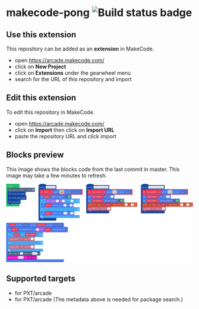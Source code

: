 # makecode-pong ![Build status badge](https://github.com/nicoben/makecode-pong/workflows/MakeCode/badge.svg)



## Use this extension

This repository can be added as an **extension** in MakeCode.

* open https://arcade.makecode.com/
* click on **New Project**
* click on **Extensions** under the gearwheel menu
* search for the URL of this repository and import

## Edit this extension

To edit this repository in MakeCode.

* open https://arcade.makecode.com/
* click on **Import** then click on **Import URL**
* paste the repository URL and click import

## Blocks preview

This image shows the blocks code from the last commit in master.
This image may take a few minutes to refresh.

![A rendered view of the blocks](https://github.com/nicoben/makecode-pong/raw/master/.makecode/blocks.png)

## Supported targets

* for PXT/arcade
* for PXT/arcade
(The metadata above is needed for package search.)

